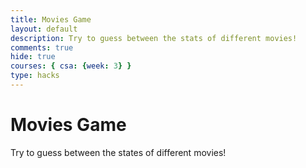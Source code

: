 ```yaml
---
title: Movies Game
layout: default
description: Try to guess between the stats of different movies!
comments: true
hide: true
courses: { csa: {week: 3} }
type: hacks
---
```


# Movies Game

Try to guess between the states of different movies!

<script>
    const options = {method: 'GET', headers: {accept: 'application/json'}};

    fetch('https://api.themoviedb.org/3/movie/movie_id?language=en-US', options)
    .then(response => response.json())
    .then(response => console.log(response))
    .catch(err => console.error(err));
</script>
